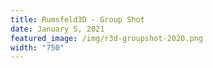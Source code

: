```yaml
---
title: Rumsfeld3D - Group Shot
date: January 5, 2021
featured_image: /img/r3d-groupshot-2020.png
width: "750"
---
```

